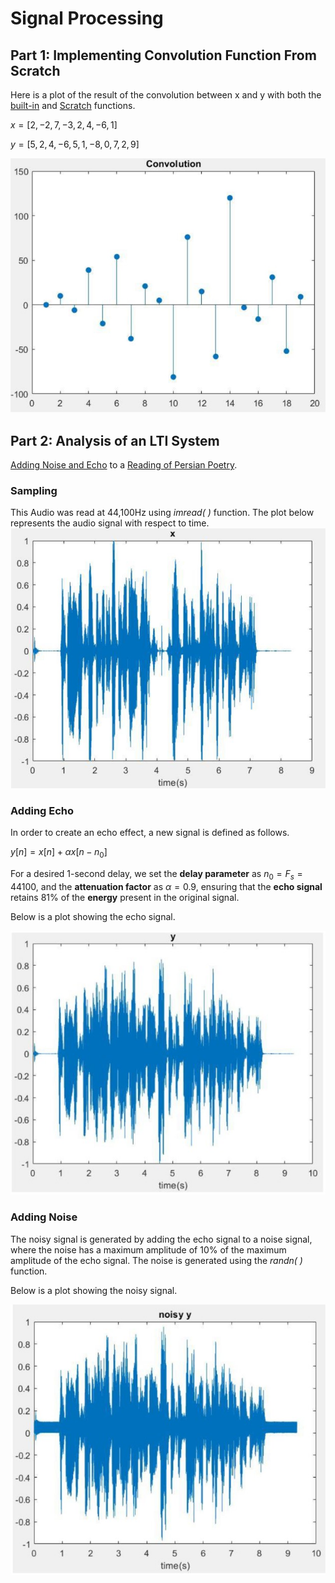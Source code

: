 # Signal Processing
## Part 1: Implementing Convolution Function From Scratch
Here is a plot of the result of the convolution between x and y with both the [built-in](https://github.com/fardinabbasi/Signal_Processing/blob/main/Conv.m) and [Scratch](https://github.com/fardinabbasi/Signal_Processing/blob/main/Convolution.m) functions.

$x = [2,-2,7,-3,2,4,-6,1]$

$y = [5,2,4,-6,5,1,-8,0,7,2,9]$

<img src="/readme_images/conv.jpg" >

## Part 2: Analysis of an LTI System
[Adding Noise and Echo](https://github.com/fardinabbasi/Signal_Processing/blob/main/Audio.m) to a [Reading of Persian Poetry](https://github.com/fardinabbasi/Signal_Processing/blob/main/my_sound.wav).
### Sampling
This Audio was read at 44,100Hz using *imread( )* function.
The plot below represents the audio signal with respect to time.
<img src="/readme_images/sound.jpg">
### Adding Echo
In order to create an echo effect, a new signal is defined as follows.

$y[n] = x[n] + \alpha x[n-n_0]$

For a desired 1-second delay, we set the **delay parameter** as $n_0 = F_s = 44100$, and the **attenuation factor** as $\alpha = 0.9$, ensuring that the **echo signal** retains 81% of the **energy** present in the original signal.

Below is a plot showing the echo signal.

<img src="/readme_images/y.jpg" >

### Adding Noise
The noisy signal is generated by adding the echo signal to a noise signal, where the noise has a maximum amplitude of 10% of the maximum amplitude of the echo signal. 
The noise is generated using the *randn( )* function.

Below is a plot showing the noisy signal.

<img src="/readme_images/noisy_y.jpg" >
